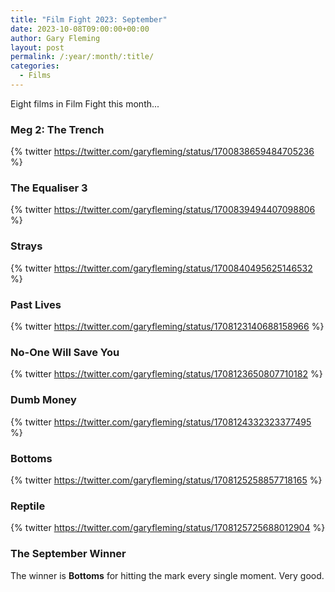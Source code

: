 ```yaml
---
title: "Film Fight 2023: September"
date: 2023-10-08T09:00:00+00:00
author: Gary Fleming
layout: post
permalink: /:year/:month/:title/
categories:
  - Films
---
```


Eight films in Film Fight this month...

### Meg 2: The Trench

{% twitter https://twitter.com/garyfleming/status/1700838659484705236 %}

### The Equaliser 3

{% twitter https://twitter.com/garyfleming/status/1700839494407098806 %}

### Strays

{% twitter https://twitter.com/garyfleming/status/1700840495625146532 %}

### Past Lives

{% twitter https://twitter.com/garyfleming/status/1708123140688158966 %}

### No-One Will Save You

{% twitter https://twitter.com/garyfleming/status/1708123650807710182 %}

### Dumb Money

{% twitter https://twitter.com/garyfleming/status/1708124332323377495 %}

### Bottoms

{% twitter https://twitter.com/garyfleming/status/1708125258857718165 %}

### Reptile

{% twitter https://twitter.com/garyfleming/status/1708125725688012904 %}


### The September Winner

The winner is **Bottoms** for hitting the mark every single moment. Very good.
